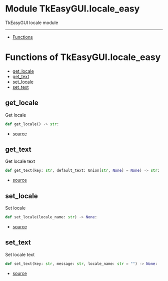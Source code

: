 # Module TkEasyGUI.locale_easy

TkEasyGUI locale module

---------------------------

- [Functions](#functions-of-tkeasyguilocale_easy)

# Functions of TkEasyGUI.locale_easy

- [get_locale](#get_locale)
- [get_text](#get_text)
- [set_locale](#set_locale)
- [set_text](#set_text)

## get_locale

Get locale

```py
def get_locale() -> str:
```

- [source](https://github.com/kujirahand/tkeasygui-python/blob/main/TkEasyGUI/locale_easy.py#L96)

## get_text

Get locale text

```py
def get_text(key: str, default_text: Union[str, None] = None) -> str:
```

- [source](https://github.com/kujirahand/tkeasygui-python/blob/main/TkEasyGUI/locale_easy.py#L114)

## set_locale

Set locale

```py
def set_locale(locale_name: str) -> None:
```

- [source](https://github.com/kujirahand/tkeasygui-python/blob/main/TkEasyGUI/locale_easy.py#L108)

## set_text

Set locale text

```py
def set_text(key: str, message: str, locale_name: str = "") -> None:
```

- [source](https://github.com/kujirahand/tkeasygui-python/blob/main/TkEasyGUI/locale_easy.py#L125)

